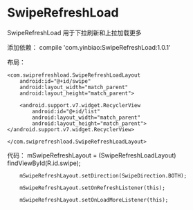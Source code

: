 # SwipeRefreshLoad
SwipeRefreshLoad
用于下拉刷新和上拉加载更多

添加依赖：
compile 'com.yinbiao:SwipeRefreshLoad:1.0.1'

布局：

    <com.swiprefreshload.SwipeRefreshLoadLayout
        android:id="@+id/swipe"
        android:layout_width="match_parent"
        android:layout_height="match_parent">

        <android.support.v7.widget.RecyclerView
            android:id="@+id/list"
            android:layout_width="match_parent"
            android:layout_height="match_parent"></android.support.v7.widget.RecyclerView>

    </com.swiprefreshload.SwipeRefreshLoadLayout>
    
代码：
        mSwipeRefreshLayout = (SwipeRefreshLoadLayout) findViewById(R.id.swipe);
        
        mSwipeRefreshLayout.setDirection(SwipeDirection.BOTH);
        
        mSwipeRefreshLayout.setOnRefreshListener(this);
        
        mSwipeRefreshLayout.setOnLoadMoreListener(this);
